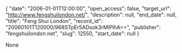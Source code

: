 {
  "date": "2006-01-01T12:00:00", 
  "open_access": false, 
  "target_url": "http://www.fengshuilondon.net/", 
  "description": null, 
  "end_date": null, 
  "title": "Feng Shui London", 
  "record_id": "20060101T120000/968STpEr5ADsok3rMlPlhA==", 
  "publisher": "fengshuilondon.net", 
  "slug": 12550, 
  "start_date": null
}

None